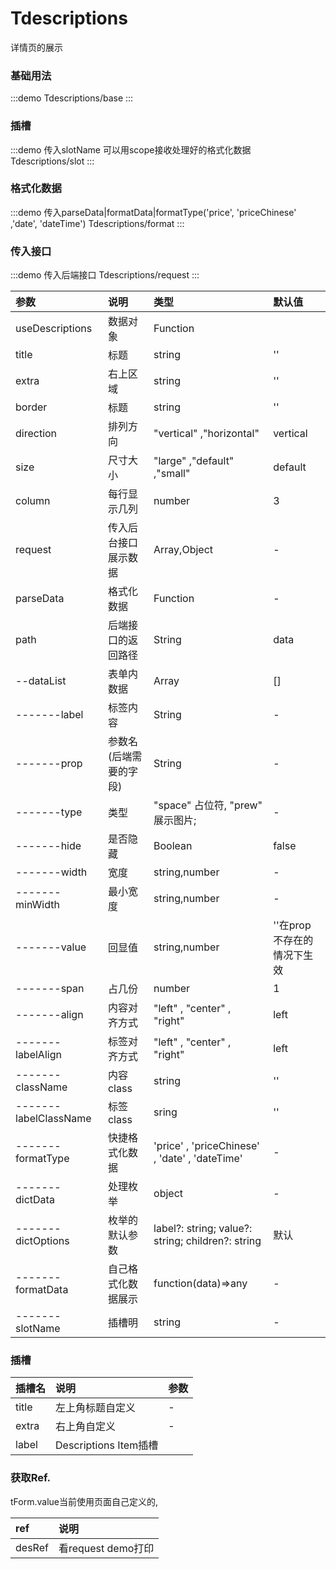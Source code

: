 # Tdescriptions
详情页的展示

### 基础用法
:::demo
Tdescriptions/base
:::

### 插槽
:::demo 传入slotName 可以用scope接收处理好的格式化数据
Tdescriptions/slot
:::

### 格式化数据
:::demo 传入parseData|formatData|formatType('price',  'priceChinese'  ,'date',  'dateTime')
Tdescriptions/format
:::

### 传入接口
:::demo 传入后端接口
Tdescriptions/request
:::


| 参数 | 说明 | 类型 | 默认值 |
| :---------------------- | :----------------------------------------------------------------------------- | :----------- | :-------- |
| useDescriptions | 数据对象 | Function |  |
| title | 标题 | string | '' |
|extra| 右上区域|string|''
|border|标题|string|''
|direction|排列方向|"vertical" ,"horizontal"|vertical
|size|尺寸大小|"large" ,"default" ,"small"|default
|column| 每行显示几列|number|3|
| request | 传入后台接口 展示数据 | Array,Object | - |
|parseData|格式化数据|Function | -|
|path|后端接口的返回路径|String|data|
| --dataList | 表单内数据 | Array | [] |
| -------label | 标签内容 | String | - |
| -------prop | 参数名(后端需要的字段) | String | - |
| -------type | 类型 |  "space" 占位符, "prew" 展示图片; | - |
| -------hide|是否隐藏|Boolean|false
| -------width|宽度|string,number|-
| -------minWidth|最小宽度|string,number|-
| -------value|回显值|string,number|''在prop不存在的情况下生效
| -------span|占几份|number|1
| -------align|内容对齐方式|"left" , "center" , "right"|left
| -------labelAlign|标签对齐方式|"left" , "center" , "right"|left
| -------className|内容class|string|''
| -------labelClassName|标签class|sring|''|
| -------formatType|快捷格式化数据| 'price' , 'priceChinese' , 'date'  , 'dateTime'|-|
| -------dictData|处理枚举|object|-|
| -------dictOptions|枚举的默认参数| label?: string; value?: string; children?: string |默认
| -------formatData|自己格式化数据展示|function(data)=>any|-|
| -------slotName|插槽明|string|-|

### 插槽

| 插槽名             | 说明                         | 参数 |
| :----------------- | :--------------------------- | :--- |
| title     | 左上角标题自定义| -    |
| extra          | 右上角自定义             | -    |
|label|Descriptions Item插槽
  

### 获取Ref.
 tForm.value当前使用页面自己定义的,

| ref             | 说明                         |
| :----------------- | :--------------------------- | 
| desRef   | 看request demo打印

